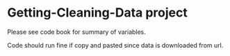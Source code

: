 # Getting-Cleaning-Data project

Please see code book for summary of variables.

Code should run fine if copy and pasted since data is downloaded from url.
